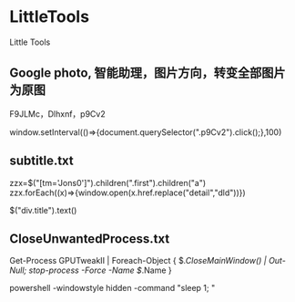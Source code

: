 # LittleTools
Little Tools


## Google photo, 智能助理，图片方向，转变全部图片为原图
F9JLMc，Dlhxnf，p9Cv2

window.setInterval(()=>{document.querySelector(".p9Cv2").click();},100)  
  

## subtitle.txt
zzx=$("[tm='Jons0']").children(".first").children("a")  
zzx.forEach((x)=>{window.open(x.href.replace("detail","dld"))})

$("div.title").text()


## CloseUnwantedProcess.txt
Get-Process GPUTweakII | Foreach-Object { $_.CloseMainWindow() | Out-Null; stop-process -Force -Name $_.Name }

powershell -windowstyle hidden -command "sleep 1; "